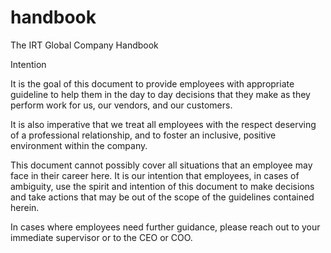 # handbook
The IRT Global Company Handbook

Intention 

It is the goal of this document to provide employees with appropriate guideline to help them in the day to day decisions that they make as they perform work for us, our vendors, and our customers.  

It is also imperative that we treat all employees with the respect deserving of a professional relationship, and to foster an inclusive, positive environment within the company. 

This document cannot possibly cover all situations that an employee may face in their career here.  It is our intention that employees, in cases of ambiguity, use the spirit and intention of this document to make decisions and take actions that may be out of the scope of the guidelines contained herein.  

In cases where employees need further guidance, please reach out to your immediate supervisor or to the CEO or COO. 
